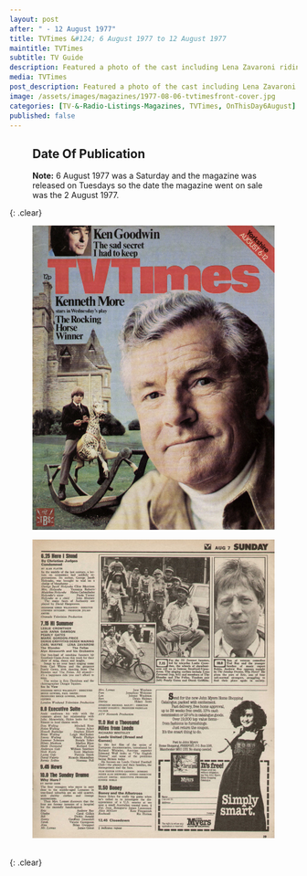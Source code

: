 ```yaml
---
layout: post
after: " - 12 August 1977"
title: TVTimes &#124; 6 August 1977 to 12 August 1977
maintitle: TVTimes
subtitle: TV Guide
description: Featured a photo of the cast including Lena Zavaroni riding bikes in the listing for Hi! Summer.
media: TVTimes
post_description: Featured a photo of the cast including Lena Zavaroni riding bikes in the listing for Hi! Summer.
image: /assets/images/magazines/1977-08-06-tvtimesfront-cover.jpg
categories: [TV-&-Radio-Listings-Magazines, TVTimes, OnThisDay6August]
published: false
---
```


<figure class="fig3">
<figcaption>
<h2>Date Of Publication</h2>
<strong>Note:</strong> 6 August 1977 was a Saturday and the magazine was released on Tuesdays so the date the magazine went on sale was the 2 August 1977.
</figcaption>
</figure>

{: .clear}

<figure class="fig1">
<a href="/assets/images/magazines/1977-08-06-tvtimesfront-cover.jpg"><img src="/assets/images/magazines/1977-08-06-tvtimesfront-cover.jpg" class="full-width zoom-in" /></a>
</figure>

<figure class="fig2">
<a href="/assets/images/magazines/1977-08-06-tvtimes-page-29.jpg"><img src="/assets/images/magazines/1977-08-06-tvtimes-page-29.jpg" class="full-width zoom-in" /></a>
</figure>

<br />{: .clear}

